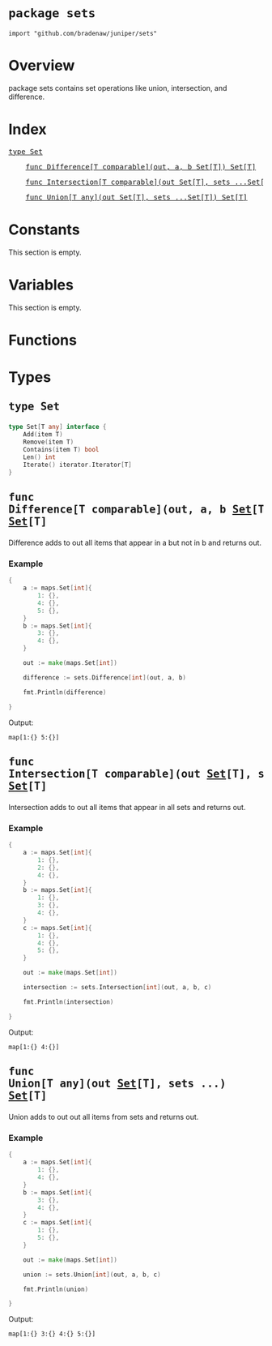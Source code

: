 # `package sets`

```
import "github.com/bradenaw/juniper/sets"
```

# Overview

package sets contains set operations like union, intersection, and difference.


# Index

<pre><a href="#Set">type Set</a></pre>
<pre>    <a href="#Difference">func Difference[T comparable](out, a, b Set[T]) Set[T]</a></pre>
<pre>    <a href="#Intersection">func Intersection[T comparable](out Set[T], sets ...Set[T]) Set[T]</a></pre>
<pre>    <a href="#Union">func Union[T any](out Set[T], sets ...Set[T]) Set[T]</a></pre>

# Constants

This section is empty.

# Variables

This section is empty.

# Functions

# Types

## <a id="Set"></a><pre>type Set</pre>
```go
type Set[T any] interface {
	Add(item T)
	Remove(item T)
	Contains(item T) bool
	Len() int
	Iterate() iterator.Iterator[T]
}
```



## <a id="Difference"></a><pre>func Difference[T comparable](out, a, b <a href="#Set">Set</a>[T]) <a href="#Set">Set</a>[T]</pre>

Difference adds to out all items that appear in a but not in b and returns out.


### Example 
```go
{
	a := maps.Set[int]{
		1: {},
		4: {},
		5: {},
	}
	b := maps.Set[int]{
		3: {},
		4: {},
	}

	out := make(maps.Set[int])

	difference := sets.Difference[int](out, a, b)

	fmt.Println(difference)

}
```

Output:
```text
map[1:{} 5:{}]

```

## <a id="Intersection"></a><pre>func Intersection[T comparable](out <a href="#Set">Set</a>[T], sets ...) <a href="#Set">Set</a>[T]</pre>

Intersection adds to out all items that appear in all sets and returns out.


### Example 
```go
{
	a := maps.Set[int]{
		1: {},
		2: {},
		4: {},
	}
	b := maps.Set[int]{
		1: {},
		3: {},
		4: {},
	}
	c := maps.Set[int]{
		1: {},
		4: {},
		5: {},
	}

	out := make(maps.Set[int])

	intersection := sets.Intersection[int](out, a, b, c)

	fmt.Println(intersection)

}
```

Output:
```text
map[1:{} 4:{}]

```

## <a id="Union"></a><pre>func Union[T any](out <a href="#Set">Set</a>[T], sets ...) <a href="#Set">Set</a>[T]</pre>

Union adds to out out all items from sets and returns out.


### Example 
```go
{
	a := maps.Set[int]{
		1: {},
		4: {},
	}
	b := maps.Set[int]{
		3: {},
		4: {},
	}
	c := maps.Set[int]{
		1: {},
		5: {},
	}

	out := make(maps.Set[int])

	union := sets.Union[int](out, a, b, c)

	fmt.Println(union)

}
```

Output:
```text
map[1:{} 3:{} 4:{} 5:{}]

```

